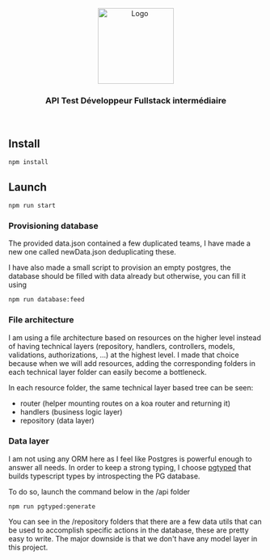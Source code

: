 <p align="center">
  <a href="https://github.com/Maplr-Community/nodejs-test-hockey-game">
    <img src="https://maplr.co/wp-content/uploads/2019/12/Fichier-23@3x.png" alt="Logo" height="150">
  </a>
  <h3 align='center'>API Test Développeur Fullstack intermédiaire</h3>  
  <br />
</p>

## Install

`npm install`

## Launch

`npm run start`

### Provisioning database

The provided data.json contained a few duplicated teams, I have made a new one called newData.json deduplicating these.

I have also made a small script to provision an empty postgres, the database should be filled with data already but otherwise, you can fill it using

`npm run database:feed`

### File architecture

I am using a file architecture based on resources on the higher level instead of having technical layers (repository, handlers, controllers, models, validations, authorizations, ...) at the highest level. I made that choice because when we will add resources, adding the corresponding folders in each technical layer folder can easily become a bottleneck.

In each resource folder, the same technical layer based tree can be seen:

- router (helper mounting routes on a koa router and returning it)
- handlers (business logic layer)
- repository (data layer)

### Data layer

I am not using any ORM here as I feel like Postgres is powerful enough to answer all needs. In order to keep a strong typing, I choose [pgtyped](https://pgtyped.vercel.app/docs/sql-file-intro) that builds typescript types by introspecting the PG database.

To do so, launch the command below in the /api folder

`npm run pgtyped:generate`

You can see in the /repository folders that there are a few data utils that can be used to accomplish specific actions in the database, these are pretty easy to write. The major downside is that we don't have any model layer in this project.
